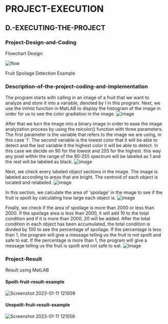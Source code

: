 # PROJECT-EXECUTION

## D.-EXECUTING-THE-PROJECT

### Project-Design-and-Coding

Flowchart Design:

![flow](https://user-images.githubusercontent.com/121591014/211717209-98f795b8-910d-4a2f-86e6-f89de3ecd075.png)

Fruit Spoilage Detection Example

### Description-of-the-project-coding-and-implementation

The program starts with calling in an image of a fruit that we want to analyze and store it into a variable, denoted by I in this program. Next, we use the imhist function in MatLAB to display the histogram of the image in order for us to see the color gradiation in the image.
![image](https://user-images.githubusercontent.com/121591014/211720688-7a2f543d-da7b-421d-bacd-f20df3532a16.png)

After that we turn the image into a binary image in order to ease the image analyzation process by using the roicolor() function with three parameters.
The first parameter is the variable that refers to the image we are using, in this case 'I'. The second variable is the lowest color that it will be able to detect and the last variable it the highest color it will be able to detect. In this case we decide on 90 for the lowest and 255 for the highest. this way any pixel within the range of the 90-255 spectrum will be labeled as 1 and the rest will be labeled as black.
![image](https://user-images.githubusercontent.com/121591014/211722675-8ced6b16-4a1b-47d5-b503-672ddca41df8.png)

Next, we check every labeled object sections in the image. The image is labeled according to areas that are bright. The centroid of each object is located and relabeled. 
![image](https://user-images.githubusercontent.com/121591014/211722817-452152ed-4354-41fd-a6c4-78f1d0f53555.png)

In this section, we calculate the area of 'spoilage' in the image to see if the fruit is spoilt by calculating how large each object is.
![image](https://user-images.githubusercontent.com/121591014/211723749-b8537696-6a08-4e12-ac55-34e58ed29949.png)

Finally, we check if the area of spoilage is more than 2000 or less than 2000. If the spoilage area is less than 2000, it will add 10 to the total condition and if it is more than 2000, 20 will be added. After the total condition in each object has been accumulated, the total condition is divided by 100 to see the percentage of spoilage.
If the percentage is less than 1, the program will give a message telling us the fruit is not spoilt and safe to eat. If the percentage is more than 1, the program will give a message telling us the fruit is spoilt and not safe to eat.
![image](https://user-images.githubusercontent.com/121591014/211723993-89651ed4-1327-46fb-8f53-2747702d8b26.png)

### Project-Result

Result using MatLAB

#### Spoilt-fruit-result-example
![Screenshot 2023-01-11 121009](https://user-images.githubusercontent.com/121591014/211725018-b86589a4-f2eb-42f0-9681-0a9edb01d6f7.png)

#### Unspoilt-fruit-result-example
![Screenshot 2023-01-11 121056](https://user-images.githubusercontent.com/121591014/211725062-95b791f3-343b-4e29-8ce0-9538cedda501.png)
